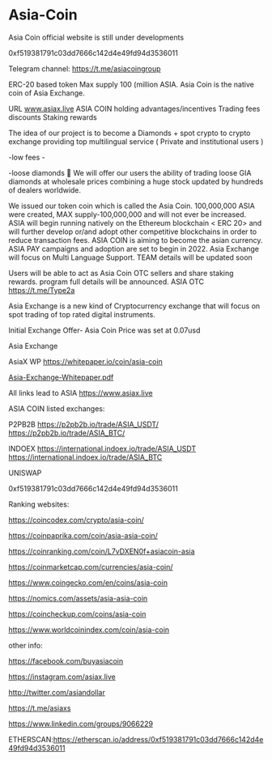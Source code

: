 # Asia-Coin    
Asia Coin official website is still under developments

0xf519381791c03dd7666c142d4e49fd94d3536011

Telegram channel: https://t.me/asiacoingroup 


ERC-20 based token
Max supply 100 (million ASIA.
Asia Coin is the native coin of Asia Exchange.

URL   www.asiax.live
ASIA COIN holding advantages/incentives 
Trading fees discounts
Staking rewards

The idea of our project is to become a Diamonds + spot crypto to crypto exchange providing top multilingual service 
( Private and institutional users )

-low fees - 


-loose diamonds 💎 
We will offer our users the ability of trading loose GIA diamonds at wholesale prices combining a huge stock updated by hundreds of dealers worldwide.

We issued our token coin which is called the Asia Coin.
100,000,000 ASIA were created, MAX supply-100,000,000 and will not ever be increased.
ASIA will begin running natively on the Ethereum blockchain < ERC 20> and will further develop or/and adopt other competitive blockchains in order to reduce transaction fees.
ASIA COIN is aiming to become the asian currency.
ASIA PAY campaigns and adoption are set to begin in 2022.
Asia Exchange will focus on Multi Language Support.
TEAM details will be updated soon

Users will be able to act as Asia Coin OTC sellers and share staking rewards.
program full details will be announced. 
ASIA OTC
https://t.me/Type2a


Asia Exchange is a new kind of Cryptocurrency exchange that will focus on spot trading of top rated digital instruments.

Initial Exchange Offer- Asia Coin
Price was set at 0.07usd

Asia Exchange

AsiaX
WP
https://whitepaper.io/coin/asia-coin

[Asia-Exchange-Whitepaper.pdf](https://github.com/AsiaX1/Asia-Exchange/files/6647520/Asia-Exchange-Whitepaper.pdf)



All links lead to ASIA
https://www.asiax.live


ASIA COIN listed exchanges:

P2PB2B     https://p2pb2b.io/trade/ASIA_USDT/
           https://p2pb2b.io/trade/ASIA_BTC/


INDOEX      https://international.indoex.io/trade/ASIA_USDT
            https://international.indoex.io/trade/ASIA_BTC

UNISWAP


0xf519381791c03dd7666c142d4e49fd94d3536011

Ranking websites:

https://coincodex.com/crypto/asia-coin/

https://coinpaprika.com/coin/asia-asia-coin/

https://coinranking.com/coin/L7vDXEN0f+asiacoin-asia

https://coinmarketcap.com/currencies/asia-coin/

https://www.coingecko.com/en/coins/asia-coin

https://nomics.com/assets/asia-asia-coin

https://coincheckup.com/coins/asia-coin

https://www.worldcoinindex.com/coin/asia-coin




other info:

https://facebook.com/buyasiacoin

https://instagram.com/asiax.live

http://twitter.com/asiandollar

https://t.me/asiaxs

https://www.linkedin.com/groups/9066229






ETHERSCAN:https://etherscan.io/address/0xf519381791c03dd7666c142d4e49fd94d3536011


